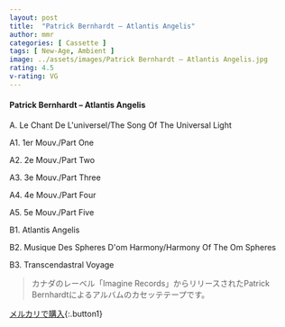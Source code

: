 ```yaml
---
layout: post
title:  "Patrick Bernhardt – Atlantis Angelis"
author: mmr
categories: [ Cassette ]
tags: [ New-Age, Ambient ]
image: ../assets/images/Patrick Bernhardt – Atlantis Angelis.jpg
rating: 4.5
v-rating: VG
---
```


#### Patrick Bernhardt – Atlantis Angelis

A. Le Chant De L'universel/The Song Of The Universal Light

A1. 1er Mouv./Part One

A2. 2e Mouv./Part Two

A3. 3e Mouv./Part Three

A4. 4e Mouv./Part Four

A5. 5e Mouv./Part Five

B1. Atlantis Angelis

B2. Musique Des Spheres D'om Harmony/Harmony Of The Om Spheres

B3. Transcendastral Voyage

> カナダのレーベル「Imagine Records」からリリースされたPatrick Bernhardtによるアルバムのカセッテテープです。


[メルカリで購入](https://jp.mercari.com/item/m83639772653){:.button1}

